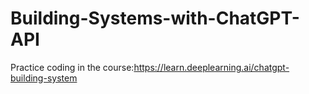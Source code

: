 # Building-Systems-with-ChatGPT-API
Practice coding in the course:https://learn.deeplearning.ai/chatgpt-building-system
